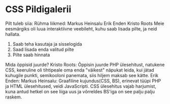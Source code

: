 # CSS Pildigalerii
Pilt tuleb siia:
Rühma liikmed:
Markus Heinsalu
Erik Enden
Kristo Roots
Meie eesmärgiks oli luua interaktiivne veebileht, kuhu saab lisada pilte, ja neid hallata.
1. Saab teha kasutaja ja sisselogida
2. Saad lisada enda valitud pilte
3. Pilte saab hinnata




Mida õppisid juurde?
Kristo Roots: Õppisin juurde PHP ülesehitust, natukene CSS, keeruline oli tihtipeale oma enda "väikest" näpukat leida, kui jätad kuhugile punkti, semikooloni panemata, siis hiljem maksab see kätte.
Erik Enden: 
Markus Heinsalu: Graafiline kujundus(CSS, BS), erinevat tüüpi PHP ja HTML ülesehitused, veidi JavaScripti. CSS ülesehitus vajab harjumist, kuna antud hetkel on see liiga uus ja võrreldes BS'iga on see palju palju raskem.


